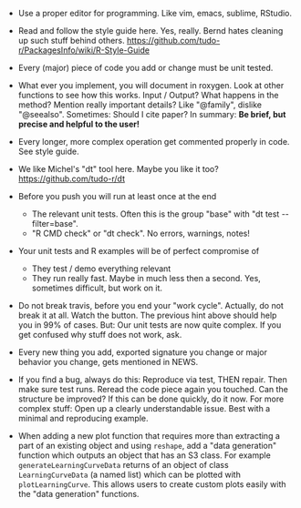* Use a proper editor for programming. Like vim, emacs, sublime, RStudio. 

* Read and follow the style guide here. Yes, really. Bernd hates cleaning up such stuff behind others.
  https://github.com/tudo-r/PackagesInfo/wiki/R-Style-Guide

* Every (major) piece of code you add or change must be unit tested.

* What ever you implement, you will document in roxygen. Look at other functions to see how this works. 
Input / Output? What happens in the method? Mention really important details? Like "@family", dislike "@seealso". Sometimes: Should I cite paper? In summary: **Be brief, but precise and helpful to the user!**

* Every longer, more complex operation get commented properly in code. See style guide.

* We like Michel's "dt" tool here. Maybe you like it too? 
  https://github.com/tudo-r/dt

* Before you push you will run at least once at the end
  * The relevant unit tests. Often this is the group "base" with "dt test --filter=base".
  * "R CMD check" or "dt check". No errors, warnings, notes! 

* Your unit tests and R examples will be of perfect compromise of
  * They test / demo everything relevant
  * They run really fast. Maybe in much less then a second. Yes, sometimes difficult, but work on it.

* Do not break travis, before you end your "work cycle". Actually, do not break it at all. Watch the button. The previous hint above should help you in 99% of cases. But: Our unit tests are now quite complex. If you get confused why stuff does not work, ask.

* Every new thing you add, exported signature you change or major behavior you change, gets mentioned in NEWS.
* If you find a bug, always do this: Reproduce via test, THEN repair. Then make sure test runs. Reread the code piece again you touched. Can the structure be improved? If this can be done quickly, do it now.
For more complex stuff: Open up a clearly understandable issue. Best with a minimal and reproducing example. 

* When adding a new plot function that requires more than extracting a part of an existing object and using `reshape`, add a "data generation" function which outputs an object that has an S3 class. For example
`generateLearningCurveData` returns of an object of class `LearningCurveData` (a named list) which can be plotted with `plotLearningCurve`. This allows users to create custom plots easily with the "data generation" functions.







  